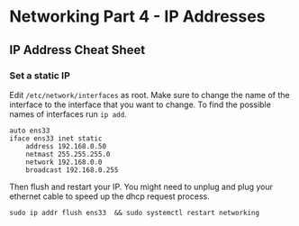 # Networking Part 4 - IP Addresses

## IP Address Cheat Sheet

### Set a static IP

Edit `/etc/network/interfaces` as root. Make sure to change the name of the interface to the interface that you want to change.
To find the possible names of interfaces run `ip add`.

```none
auto ens33
iface ens33 inet static
	address 192.168.0.50
	netmast 255.255.255.0
	network 192.168.0.0
	broadcast 192.168.0.255
```

Then flush and restart your IP. You might need to unplug and plug your ethernet cable to speed up the dhcp request process.

```none
sudo ip addr flush ens33  && sudo systemctl restart networking
```
